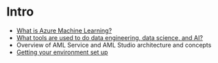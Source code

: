 # Intro

- [What is Azure Machine Learning?](./what-is-azure-machine-learning.md)
- [What tools are used to do data engineering, data science, and AI?](./tools.md)
- Overview of AML Service and AML Studio architecture and concepts
- [Getting your environment set up](./environment-setup.md)

